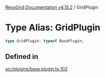 [RevoGrid Documentation v4.15.2](README.md) / GridPlugin

# Type Alias: GridPlugin

```ts
type GridPlugin: typeof BasePlugin;
```

## Defined in

[src/plugins/base.plugin.ts:102](https://github.com/revolist/revogrid/blob/30cfedca97f5b42c948bd2668fa87c350d2411bd/src/plugins/base.plugin.ts#L102)
